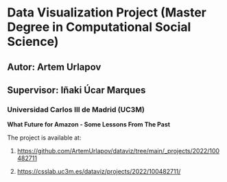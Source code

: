 # Data Visualization Project (Master Degree in Computational Social Science)

## Autor: Artem Urlapov

## Supervisor: Iñaki Úcar Marques

### Universidad Carlos III de Madrid (UC3M)

**What Future for Amazon - Some Lessons From The Past**

The project is available at:

1. https://github.com/ArtemUrlapov/dataviz/tree/main/_projects/2022/100482711

2. https://csslab.uc3m.es/dataviz/projects/2022/100482711/
